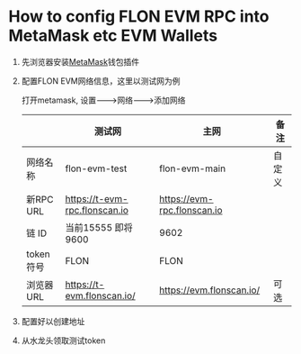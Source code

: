 # How to config FLON EVM RPC into MetaMask etc EVM Wallets

1. 先浏览器安装[MetaMask](https://metamask.io)钱包插件

2. 配置FLON EVM网络信息，这里以测试网为例

   打开metamask, 设置--->网络--->添加网络

   |           | 测试网                        | 主网                        | 备注   |
   | --------- | ----------------------------- | --------------------------- | ------ |
   | 网络名称  | flon-evm-test                 | flon-evm-main               | 自定义 |
   | 新RPC URL | https://t-evm-rpc.flonscan.io | https://evm-rpc.flonscan.io |        |
   | 链 ID     | 当前15555 即将9600            | 9602                        |        |
   | token符号 | FLON                          | FLON                        |        |
   | 浏览器URL | https://t-evm.flonscan.io/    | https://evm.flonscan.io/    | 可选   |

3. 配置好以创建地址

4. 从水龙头领取测试token